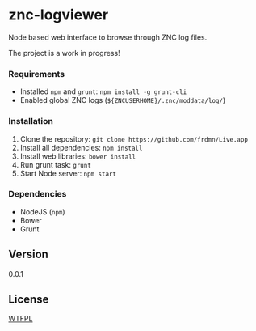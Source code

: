 znc-logviewer
=============

Node based web interface to browse through ZNC log files. 

The project is a work in progress!

### Requirements

* Installed `npm` and `grunt`: `npm install -g grunt-cli` 
* Enabled global ZNC logs (`${ZNCUSERHOME}/.znc/moddata/log/`)

### Installation

1. Clone the repository: `git clone https://github.com/frdmn/Live.app`
2. Install all dependencies: `npm install`
3. Install web libraries: `bower install`
4. Run grunt task: `grunt`
5. Start Node server: `npm start`

### Dependencies

* NodeJS (`npm`)
* Bower
* Grunt

## Version

0.0.1

## License

[WTFPL](LICENSE)

